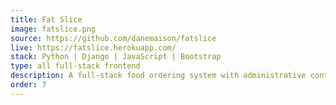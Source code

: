 ```yaml
---
title: Fat Slice
image: fatslice.png
source: https://github.com/danemaison/fatslice
live: https://fatslice.herokuapp.com/
stack: Python | Django | JavaScript | Bootstrap
type: all full-stack frontend
description: A full-stack food ordering system with administrative controls.
order: 7
---
```

